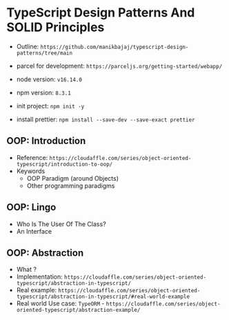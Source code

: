 # TypeScript Design Patterns And SOLID Principles

- Outline: `https://github.com/manikbajaj/typescript-design-patterns/tree/main`

- parcel for development: `https://parceljs.org/getting-started/webapp/`
- node version: `v16.14.0`
- npm version: `8.3.1`
- init project: `npm init -y`
- install prettier: `npm install --save-dev --save-exact prettier`

## OOP: Introduction
- Reference: `https://cloudaffle.com/series/object-oriented-typescript/introduction-to-oop/`
- Keywords
    - OOP Paradigm (around Objects)
    - Other programming paradigms

## OOP: Lingo
- Who Is The User Of The Class?
- An Interface

## OOP: Abstraction
- What ?
- Implementation: `https://cloudaffle.com/series/object-oriented-typescript/abstraction-in-typescript/`
- Real example: `https://cloudaffle.com/series/object-oriented-typescript/abstraction-in-typescript/#real-world-example`
- Real world Use case: `TypeORM` - `https://cloudaffle.com/series/object-oriented-typescript/abstraction-example/`